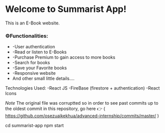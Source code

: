 # Welcome to Summarist App!

This is an E-Book website. 

<h3>⚙️Functionalities:</h3>

<ul>
  <li>-User authentication</li>
  <li>-Read or listen to E-Books</li>
  <li>-Purchase Premium to gain access to more books</li>
  <li>-Search for books</li>
  <li>-Save your Favorite books</li>
  <li>-Responsive website</li>
  <li>And other small little details....</li>
</ul>
  
  

Technologies Used:
  -React JS
  -FireBase (firestore + authentication)
  -React Icons

  *Note*
The original file was corruptted so in order to see past commits up to
the oldest commit in this repository, go here 👉 
( https://github.com/osezuaikekhua/advanced-internship/commits/master/ )
  
cd summarist-app
npm start



